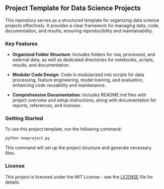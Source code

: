 ## Project Template for Data Science Projects

This repository serves as a structured template for organizing data science projects effectively. It provides a clear framework for managing data, code, documentation, and results, ensuring reproducibility and maintainability.

### Key Features

- **Organized Folder Structure**: Includes folders for raw, processed, and external data, as well as dedicated directories for notebooks, scripts, results, and documentation.
  
- **Modular Code Design**: Code is modularized into scripts for data processing, feature engineering, model training, and evaluation, enhancing code reusability and maintenance.

- **Comprehensive Documentation**: Includes README.md files with project overview and setup instructions, along with documentation for reports, references, and licenses.

### Getting Started

To use this project template, run the following command:

```bash
python newproject.py
```

This command will set up the project structure and generate necessary files.

### License

This project is licensed under the MIT License - see the [LICENSE](LICENSE) file for details.

